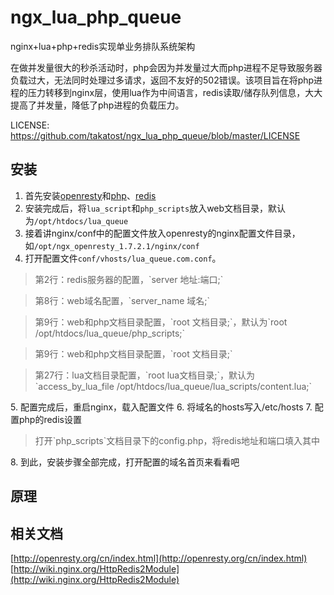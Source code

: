 ngx_lua_php_queue
=================

nginx+lua+php+redis实现单业务排队系统架构

在做并发量很大的秒杀活动时，php会因为并发量过大而php进程不足导致服务器负载过大，无法同时处理过多请求，返回不友好的502错误。该项目旨在将php进程的压力转移到nginx层，使用lua作为中间语言，redis读取/储存队列信息，大大提高了并发量，降低了php进程的负载压力。

LICENSE:
https://github.com/takatost/ngx_lua_php_queue/blob/master/LICENSE

安装
------------

1. 首先安装[openresty](http://openresty.org/cn/index.html)和[php](http://www.php.net)、[redis](http://www.redis.io)
2. 安装完成后，将`lua_script`和`php_scripts`放入web文档目录，默认为`/opt/htdocs/lua_queue`
3. 接着讲nginx/conf中的配置文件放入openresty的nginx配置文件目录，如`/opt/ngx_openresty_1.7.2.1/nginx/conf`
4. 打开配置文件`conf/vhosts/lua_queue.com.conf`。
<blockquote>第2行：redis服务器的配置，`server 地址:端口;`</blockquote>
<blockquote>第8行：web域名配置，`server_name 域名;`</blockquote>
<blockquote>第9行：web和php文档目录配置，`root 文档目录;`，默认为`root /opt/htdocs/lua_queue/php_scripts;`</blockquote>
<blockquote>第9行：web和php文档目录配置，`root 文档目录;`</blockquote>
<blockquote>第27行：lua文档目录配置，`root lua文档目录;`，默认为`access_by_lua_file /opt/htdocs/lua_queue/lua_scripts/content.lua;`</blockquote>
5. 配置完成后，重启nginx，载入配置文件
6. 将域名的hosts写入/etc/hosts
7. 配置php的redis设置
<blockquote>
打开`php_scripts`文档目录下的config.php，将redis地址和端口填入其中
</blockquote>
8. 到此，安装步骤全部完成，打开配置的域名首页来看看吧

原理
------------


相关文档
------------
[http://openresty.org/cn/index.html](http://openresty.org/cn/index.html)
[http://wiki.nginx.org/HttpRedis2Module](http://wiki.nginx.org/HttpRedis2Module)